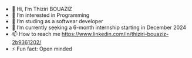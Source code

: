 - 👋 Hi, I’m Thiziri BOUAZIZ
- 👀 I’m interested in Programming
- 🌱 I’m studing as a softwear developer
- 💞️ I’m currently seeking a 6-month internship starting in December 2024
- 📫 How to reach me https://www.linkedin.com/in/thiziri-bouaziz-2b9361202/
- ⚡ Fun fact: Open minded

<!---
thiziribouaziz/thiziribouaziz is a ✨ special ✨ repository because its `README.md` (this file) appears on your GitHub profile.
You can click the Preview link to take a look at your changes.
--->
